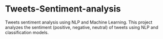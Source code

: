 # Tweets-Sentiment-analysis
Tweets sentiment analysis using NLP and Machine Learning. This project analyzes the sentiment (positive, negative, neutral) of tweets using NLP and classification models.
